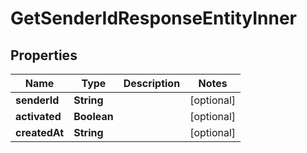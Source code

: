 

# GetSenderIdResponseEntityInner


## Properties

| Name | Type | Description | Notes |
|------------ | ------------- | ------------- | -------------|
|**senderId** | **String** |  |  [optional] |
|**activated** | **Boolean** |  |  [optional] |
|**createdAt** | **String** |  |  [optional] |



